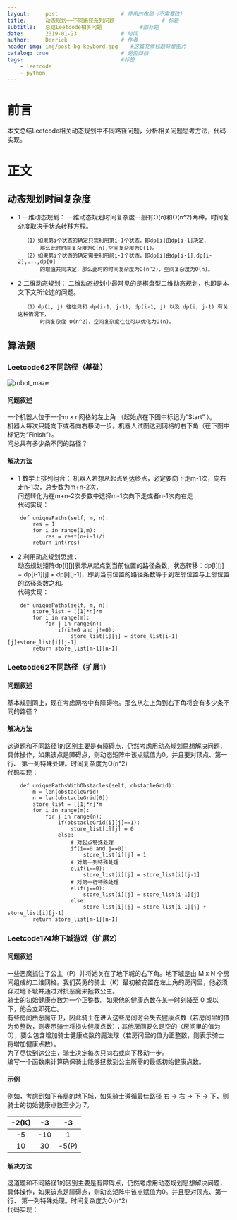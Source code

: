 ```yaml
---
layout:     post                    # 使用的布局（不需要改）
title:      动态规划——不同路径系列问题               # 标题 
subtitle:   总结Leetcode相关问题            #副标题
date:       2019-01-23              # 时间
author:     Derrick                 # 作者
header-img: img/post-bg-keybord.jpg    #这篇文章标题背景图片
catalog: true                       # 是否归档
tags:                               #标签
    - leetcode
    - python
---
```

# 前言
   本文总结Leetcode相关动态规划中不同路径问题，分析相关问题思考方法，代码实现。
# 正文
## 动态规划时间复杂度
* 1 一维动态规划：
一维动态规划时间复杂度一般有O(n)和O(n^2)两种，时间复杂度取决于状态转移方程。

        （1）如果第i个状态的确定只需利用第i-1个状态，即dp[i]由dp[i-1]决定，
             那么此时时间复杂度为O(n),空间复杂度为O(1)。
        （2）如果第i个状态的确定需要利用前i-1个状态，即dp[i]由dp[i-1],dp[i-2],...,dp[0]
             的取值共同决定，那么此时的时间复杂度为O(n^2)，空间复杂度为O(n)。

* 2 二维动态规划：
二维动态规划中最常见的是棋盘型二维动态规划，也即是本文下文所论述的问题。

        （1）dp(i, j) 往往只和 dp(i-1, j-1), dp(i-1, j) 以及 dp(i, j-1) 有关这种情况下，
             时间复杂度 O(n^2)，空间复杂度往往可以优化为O(n)。
       
## 算法题
### Leetcode62不同路径（基础）
![robot_maze](https://assets.leetcode-cn.com/aliyun-lc-upload/uploads/2018/10/22/robot_maze.png)
#### 问题叙述
一个机器人位于一个m x n网格的左上角 （起始点在下图中标记为“Start” ）。  
机器人每次只能向下或者向右移动一步。机器人试图达到网格的右下角（在下图中标记为“Finish”）。  
问总共有多少条不同的路径？
#### 解决方法
* 1 数学上排列组合：
机器人若想从起点到达终点，必定要向下走m-1次，向右走n-1次，总步数为m+n-2次，  
问题转化为在m+n-2次步数中选择m-1次向下走或者n-1次向右走  
代码实现：
```class Solution:
    def uniquePaths(self, m, n):
        res = 1
        for i in range(1,m):
            res = res*(n+i-1)/i
        return int(res)
```
 * 2 利用动态规划思想：   
动态规划矩阵dp[i][j]表示从起点到当前位置的路径条数，状态转移：dp[i][j] = dp[i-1][j] + dp[i][j-1]，即到当前位置的路径条数等于到左邻位置与上邻位置的路径条数之和。  
代码实现：
```class Solution:
    def uniquePaths(self, m, n):
        store_list = [[1]*n]*m
        for i in range(m):
            for j in range(n):
                if(i!=0 and j!=0):
                    store_list[i][j] = store_list[i-1][j]+store_list[i][j-1]
        return store_list[m-1][n-1]
```
### Leetcode62不同路径（扩展1）
#### 问题叙述
基本规则同上，现在考虑网格中有障碍物。那么从左上角到右下角将会有多少条不同的路径？
#### 解决方法
这道题和不同路径1的区别主要是有障碍点，仍然考虑用动态规划思想解决问题， 
具体操作，如果该点是障碍点，则动态矩阵中该点赋值为0。并且要对顶点、第一行、
第一列特殊处理。时间复杂度为O(n^2)  
代码实现：
```class Solution:
    def uniquePathsWithObstacles(self, obstacleGrid):
        m = len(obstacleGrid)
        n = len(obstacleGrid[0])
        store_list = [[1]*n]*m
        for i in range(m):
            for j in range(n):
                if(obstacleGrid[i][j]==1):
                    store_list[i][j] = 0
                else:
                    # 对起点特殊处理
                    if(i==0 and j==0):
                        store_list[i][j] = 1
                    # 对第一列特殊处理
                    elif(i==0):
                        store_list[i][j] = store_list[i][j-1]
                    # 对第一行特殊处理
                    elif(j==0):
                        store_list[i][j] = store_list[i-1][j]
                    else:
                        store_list[i][j] = store_list[i-1][j] + store_list[i][j-1]
        return store_list[m-1][n-1]
```
### Leetcode174地下城游戏（扩展2）
#### 问题叙述
一些恶魔抓住了公主（P）并将她关在了地下城的右下角。地下城是由 M x N 个房间组成的二维网格。我们英勇的骑士（K）最初被安置在左上角的房间里，他必须穿过地下城并通过对抗恶魔来拯救公主。  
骑士的初始健康点数为一个正整数。如果他的健康点数在某一时刻降至 0 或以下，他会立即死亡。  
有些房间由恶魔守卫，因此骑士在进入这些房间时会失去健康点数（若房间里的值为负整数，则表示骑士将损失健康点数）；其他房间要么是空的（房间里的值为 0），要么包含增加骑士健康点数的魔法球（若房间里的值为正整数，则表示骑士将增加健康点数）。  
为了尽快到达公主，骑士决定每次只向右或向下移动一步。  
编写一个函数来计算确保骑士能够拯救到公主所需的最低初始健康点数。
#### 示例
例如，考虑到如下布局的地下城，如果骑士遵循最佳路径 右 -> 右 -> 下 -> 下，则骑士的初始健康点数至少为 7。

| -2(K) | -3 | -3 |
| :------: | :------: | :------: |
| -5 | -10 | 1 |
| 10 | 30 | -5(P) |

#### 解决方法
这道题和不同路径1的区别主要是有障碍点，仍然考虑用动态规划思想解决问题， 
具体操作，如果该点是障碍点，则动态矩阵中该点赋值为0。并且要对顶点、第一行、
第一列特殊处理。时间复杂度为O(n^2)  
代码实现：
```
```
